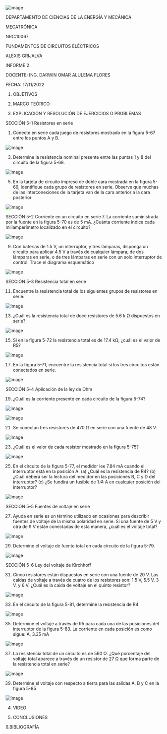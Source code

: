 ![image](https://user-images.githubusercontent.com/117738904/203578757-2d4a77f7-4cd5-473d-9248-a11d38c5016a.png)

DEPARTAMENTO DE CIENCIAS DE LA ENERGÍA Y MECÁNICA

MECATRÓNICA

NRC:10067

FUNDAMENTOS DE CIRCUITOS ELÉCTRICOS

ALEXIS GRIJALVA

INFORME 2

DOCENTE: ING. DARWIN OMAR ALULEMA FLORES

FECHA: 17/11/2022

1. OBJETIVOS


2. MARCO TEÓRICO

3. EXPLICACIÓN Y RESOLUCIÓN DE EJERCICIOS O PROBLEMAS

SECCIÓN 5–1 Resistores en serie 
1. Conecte en serie cada juego de resistores mostrado en la figura 5-67 entre los puntos A y B.

![image](https://user-images.githubusercontent.com/117738904/203580272-f2f285db-02a5-4246-bbc0-e35569367ede.png)

3. Determine la resistencia nominal presente entre las puntas 1 y 8 del circuito de la figura 5-68.

![image](https://user-images.githubusercontent.com/117738904/203580960-b6ad2b73-d64a-4447-8dff-b0ddf26ec977.png)

5. En la tarjeta de circuito impreso de doble cara mostrada en la figura 5-69, identifique cada grupo de resistores en serie. Observe que muchas de las interconexiones de la tarjeta van de la cara anterior a la cara posterior

![image](https://user-images.githubusercontent.com/117738904/203581421-1d15923a-5f46-4316-a7f3-2a25b825c889.png)

SECCIÓN 5–2 Corriente en un circuito en serie
7. La corriente suministrada por la fuente en la figura 5-70 es de 5 mA. ¿Cuánta corriente indica cada miliamperímetro localizado en el circuito?

![image](https://user-images.githubusercontent.com/117738904/203581480-776ffb92-a43b-46e3-8aa8-f80d28372833.png)

9. Con baterías de 1.5 V, un interruptor, y tres lámparas, disponga un circuito para aplicar 4.5 V a través de cualquier lámpara, de dos lámparas en serie, o de tres lámparas en serie con un solo interruptor de control. Trace el diagrama esquemático

![image](https://user-images.githubusercontent.com/117738904/203581537-0a3edfb3-4087-48b6-9c5d-f5b61e76326a.png)

SECCIÓN 5–3 Resistencia total en serie

11. Encuentre la resistencia total de los siguientes grupos de resistores en serie: 

![image](https://user-images.githubusercontent.com/117738904/203581622-c516cbfb-9bdb-43f6-9e24-4888c88ccc52.png)

13. ¿Cuál es la resistencia total de doce resistores de 5.6 k Ω dispuestos en serie?

![image](https://user-images.githubusercontent.com/117738904/203581665-d094607f-1e07-433a-bb3c-ee3391ff0924.png)

15. Si en la figura 5-72 la resistencia total es de 17.4 kΩ, ¿cuál es el valor de R5?

![image](https://user-images.githubusercontent.com/117738904/203581818-243345e3-237a-4656-b05f-4e17e6388eff.png)

17. En la figura 5-71, encuentre la resistencia total si los tres circuitos están conectados en serie.

![image](https://user-images.githubusercontent.com/117738904/203582176-04f9f223-f13d-4431-9561-4a7def9dd444.png)

SECCIÓN 5–4 Aplicación de la ley de Ohm 

19. ¿Cuál es la corriente presente en cada circuito de la figura 5-74?

![image](https://user-images.githubusercontent.com/117738904/203582266-9532c63c-15c2-45f5-a706-d69caa64f550.png)

![image](https://user-images.githubusercontent.com/117738904/203582298-0aa130f0-fa18-42ee-a9bc-b41624dde51e.png)

21. Se conectan tres resistores de 470 Ω en serie con una fuente de 48 V. 

![image](https://user-images.githubusercontent.com/117738904/203582427-6425991e-f839-401b-95d0-500593fdf4dc.png)

23. ¿Cuál es el valor de cada resistor mostrado en la figura 5-75?

![image](https://user-images.githubusercontent.com/117738904/203582496-3cedaa42-3d37-45b0-b1eb-7606eb98ac6a.png)

25. En el circuito de la figura 5-77, el medidor lee 7.84 mA cuando el interruptor está en la posición A. (a) ¿Cuál es la resistencia de R4? (b) ¿Cuál deberá ser la lectura del medidor en las posiciones B, C y D del interruptor? (c) ¿Se fundirá un fusible de 1 ⁄4 A en cualquier posición del interruptor?

![image](https://user-images.githubusercontent.com/117738904/203582581-3a89a072-b8d2-4904-828d-bcb64db0290d.png)

SECCIÓN 5–5 Fuentes de voltaje en serie 

27. Ayuda en serie es un término utilizado en ocasiones para describir fuentes de voltaje de la misma polaridad en serie. Si una fuente de 5 V y otra de 9 V están conectadas de esta manera, ¿cuál es el voltaje total?



![image](https://user-images.githubusercontent.com/117738904/203582664-5eb0a2ea-8716-4e9a-b96f-d6e5ac55eda6.png)

29. Determine el voltaje de fuente total en cada circuito de la figura 5-79.

![image](https://user-images.githubusercontent.com/117738904/203582787-069a7b19-8b59-44ee-8c82-175d6ec45ad8.png)

SECCIÓN 5–6 Ley del voltaje de Kirchhoff

31. Cinco resistores están dispuestos en serie con una fuente de 20 V. Las caídas de voltaje a través de cuatro de los resistores son: 1.5 V, 5.5 V, 3 V, y 6 V. ¿Cuál es la caída de voltaje en el quinto resistor?

![image](https://user-images.githubusercontent.com/117738904/203582859-38f69a03-dcd3-45ff-8112-5712084c738d.png)

33. En el circuito de la figura 5-81, determine la resistencia de R4

![image](https://user-images.githubusercontent.com/117738904/203582961-2b501f20-c347-4710-9d5e-740de8743a2b.png)

35. Determine el voltaje a través de R5 para cada una de las posiciones del interruptor de la figura 5-83. La corriente en cada posición es como sigue: A, 3.35 mA

![image](https://user-images.githubusercontent.com/117738904/203583032-b0bdd14c-c48e-43cd-9eae-538180872d8a.png)

37. La resistencia total de un circuito es de 560 Ω. ¿Qué porcentaje del voltaje total aparece a través de un resistor de 27 Ω que forma parte de la resistencia total en serie?

![image](https://user-images.githubusercontent.com/117738904/203583182-bd957976-9c25-42f7-a35a-cbfd61432768.png)

39. Determine el voltaje con respecto a tierra para las salidas A, B y C en la figura 5-85

![image](https://user-images.githubusercontent.com/117738904/203583242-17342438-d0e7-45e9-a65f-7ccc60636fdd.png)







4. VIDEO

5. CONCLUSIONES

6.BIBLIOGRAFÍA 
